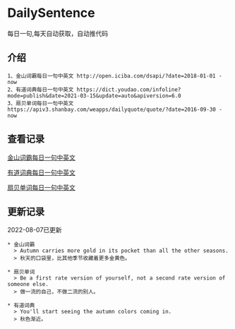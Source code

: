 # DailySentence

每日一句,每天自动获取，自动推代码

## 介绍

```
1、金山词霸每日一句中英文 http://open.iciba.com/dsapi/?date=2018-01-01 - now
2、有道词典每日一句中英文 https://dict.youdao.com/infoline?mode=publish&date=2021-03-15&update=auto&apiversion=6.0
3、扇贝单词每日一句中英文 https://apiv3.shanbay.com/weapps/dailyquote/quote/?date=2016-09-30 - now
```

## 查看记录

[金山词霸每日一句中英文](./data/iciba/)

[有道词典每日一句中英文](./data/youdao/)

[扇贝单词每日一句中英文](./data/shanbay/)

## 更新记录
2022-08-07已更新 
```
* 金山词霸
  > Autumn carries more gold in its pocket than all the other seasons.
  > 秋天的口袋里，比其他季节收藏着更多金黄色。

* 扇贝单词
  > Be a first rate version of yourself, not a second rate version of someone else.
  > 做一流的自己，不做二流的别人。

* 有道词典
  > You'll start seeing the autumn colors coming in.
  > 秋色渐近。

```
